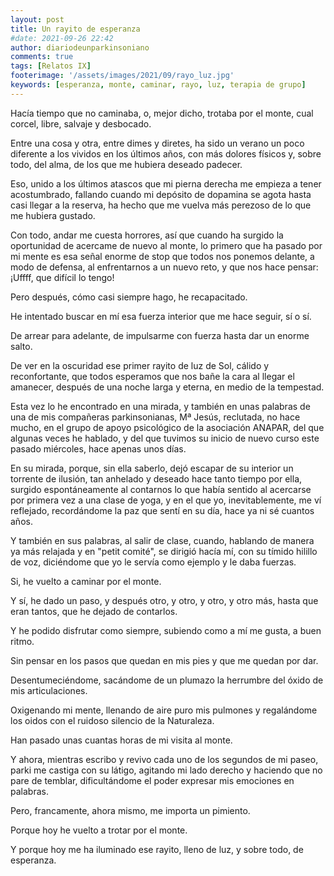 ```yaml
---
layout: post
title: Un rayito de esperanza
#date: 2021-09-26 22:42
author: diariodeunparkinsoniano
comments: true
tags: [Relatos IX]
footerimage: '/assets/images/2021/09/rayo_luz.jpg'
keywords: [esperanza, monte, caminar, rayo, luz, terapia de grupo]
---
```

Hacía tiempo que no caminaba, o, mejor dicho, trotaba por el monte, cual corcel, libre, salvaje y desbocado.

Entre una cosa y otra, entre dimes y diretes, ha sido un verano un poco diferente a los vividos en los últimos años, con más dolores físicos y, sobre todo, del alma, de los que me hubiera deseado padecer.

Eso, unido a los últimos atascos que mi pierna derecha me empieza a tener acostumbrado, fallando cuando mi depósito de dopamina se agota hasta casi llegar a la reserva, ha hecho que me vuelva más perezoso de lo que me hubiera gustado.

Con todo, andar me cuesta horrores, así que cuando ha surgido la oportunidad de acercame de nuevo al monte, lo primero que ha pasado por mi mente es esa señal enorme de stop que todos nos ponemos delante, a modo de defensa, al enfrentarnos a un nuevo reto, y que nos hace pensar: ¡Uffff, que difícil lo tengo!

Pero después, cómo casi siempre hago, he recapacitado.

He intentado buscar en mí esa fuerza interior que me hace seguir, sí o sí.

De arrear para adelante, de impulsarme con fuerza hasta dar un enorme salto.

De ver en la oscuridad ese primer rayito de luz de Sol, cálido y reconfortante, que todos esperamos que nos bañe la cara al llegar el amanecer, después de una noche larga y eterna, en medio de la tempestad.

Esta vez lo he encontrado en una mirada, y también en unas palabras de una de mis compañeras parkinsonianas, Mª Jesús, reclutada, no hace mucho, en el grupo de apoyo psicológico de la asociación ANAPAR, del que algunas veces he hablado, y del que tuvimos su inicio de nuevo curso este pasado miércoles, hace apenas unos días.

En su mirada, porque, sin ella saberlo, dejó escapar de su interior un torrente de ilusión, tan anhelado y deseado hace tanto tiempo por ella, surgido espontáneamente al contarnos lo que había sentido al acercarse por primera vez a una clase de yoga, y en el que yo, inevitablemente, me ví reflejado, recordándome la paz que sentí en su día, hace ya ni sé cuantos años.

Y también en sus palabras, al salir de clase, cuando, hablando de manera ya más relajada y en "petit comité", se dirigió hacía mí, con su tímido hilillo de voz, diciéndome que yo le servía como ejemplo y le daba fuerzas.

Si, he vuelto a caminar por el monte.

Y sí, he dado un paso, y después otro, y otro, y otro, y otro más, hasta que eran tantos, que he dejado de contarlos.

Y he podido disfrutar como siempre, subiendo como a mí me gusta, a buen ritmo.

Sin pensar en los pasos que quedan en mis pies y que me quedan por dar.

Desentumeciéndome, sacándome de un plumazo la herrumbre del óxido de mis articulaciones.

Oxigenando mi mente, llenando de aire puro mis pulmones y regalándome los oidos con el ruidoso silencio de la Naturaleza.

Han pasado unas cuantas horas de mi visita al monte.

Y ahora, mientras escribo y revivo cada uno de los segundos de mi paseo, parki me castiga con su látigo, agitando mi lado derecho y haciendo que no pare de temblar, dificultándome el poder expresar mis emociones en palabras.

Pero, francamente, ahora mismo, me importa un pimiento.

Porque hoy he vuelto a trotar por el monte.

Y porque hoy me ha iluminado ese rayito, lleno de luz, y sobre todo, de esperanza.
